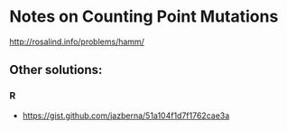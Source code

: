# Notes on Counting Point Mutations

http://rosalind.info/problems/hamm/

## Other solutions:

### R

* https://gist.github.com/jazberna/51a104f1d7f1762cae3a
